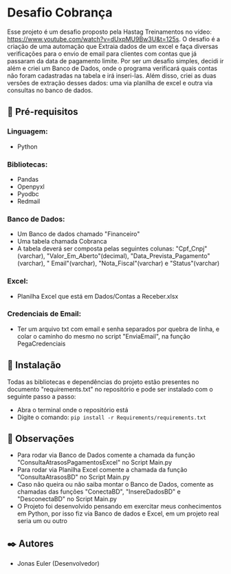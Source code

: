 # Desafio Cobrança

  Esse projeto é um desafio proposto pela Hastag Treinamentos no vídeo: https://www.youtube.com/watch?v=dUxpMU9Bw3U&t=125s. O desafio é a criação de uma automação que Extraia dados de um excel e faça diversas verificações para o envio de email para clientes com contas que já passaram da data de pagamento limite. Por ser um desafio simples, decidi ir além e criei um Banco de Dados, onde o programa verificará quais contas não foram cadastradas na tabela e irá inseri-las. Além disso, criei as duas versões de extração desses dados: uma via planilha de excel e outra via consultas no banco de dados. 

## :pencil: Pré-requisitos
  ### Linguagem:
  - Python
  
  ### Bibliotecas:
  - Pandas
  - Openpyxl
  - Pyodbc
  - Redmail
  
  ### Banco de Dados:
  - Um Banco de dados chamado "Financeiro"
  - Uma tabela chamada Cobranca
  - A tabela deverá ser composta pelas seguintes colunas: "Cpf_Cnpj"(varchar), "Valor_Em_Aberto"(decimal), "Data_Prevista_Pagamento"(varchar), " Email"(varchar), "Nota_Fiscal"(varchar) e "Status"(varchar)
  
  ### Excel:
  - Planilha Excel que está em Dados/Contas a Receber.xlsx
  
  ### Credenciais de Email:
  - Ter um arquivo txt com email e senha separados por quebra de linha, e colar o caminho do mesmo no script "EnviaEmail", na função PegaCredenciais
  
 ## :wrench: Instalação
  Todas as bibliotecas e dependências do projeto estão presentes no documento "requirements.txt" no repositório e pode ser instalado com o seguinte passo a passo:
  - Abra o terminal onde o repositório está
  -  Digite o comando: `pip install -r Requirements/requirements.txt`
  
  ## :eyes: Observações
  
  - Para rodar via Banco de Dados comente a chamada da função "ConsultaAtrasosPagamentosExcel" no Script Main.py
  - Para rodar via Planilha Excel comente a chamada da função "ConsultaAtrasosBD" no Script Main.py
  - Caso não queira ou não saiba montar o Banco de Dados, comente as chamadas das funções "ConectaBD", "InsereDadosBD" e "DesconectaBD" no Script Main.py
  - O Projeto foi desenvolvido pensando em exercitar meus conhecimentos em Python, por isso fiz via Banco de dados e Excel, em um projeto real seria um ou outro
 
## ✒️ Autores
  - Jonas Euler (Desenvolvedor)
